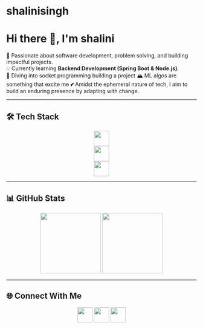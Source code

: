 # shalinisingh
# Hi there 👋, I'm shalini

🚀 Passionate about software development, problem solving, and building impactful projects.  
💡 Currently learning **Backend Development (Spring Boot & Node.js)**.  
🎯 Diving into socket programming building a project 
🏔️ ML algos are something that excite me
💕 Amidst the ephemeral nature of tech, I aim to build an enduring presence by adapting with change.

---


## 🛠️ Tech Stack  
<p align="center">
  <!-- Languages -->
  <img src="https://skillicons.dev/icons?i=java,python,javascript,html,css" height="40"/>
  <br/>
  <!-- Frameworks -->
  <img src="https://skillicons.dev/icons?i=react,spring,nodejs,express" height="40"/>
  <br/>
  <!-- Tools -->
  <img src="https://skillicons.dev/icons?i=git,github,mysql,linux,vscode" height="40"/>
</p>

---

## 📊 GitHub Stats  
<p align="center">
  <img src="https://github-readme-stats.vercel.app/api?username=proshalini&show_icons=true&theme=radical" height="160"/>
  <img src="https://github-readme-streak-stats.herokuapp.com/?user=proshalini&theme=radical" height="160"/>
</p>

---

## 🌐 Connect With Me  
<p align="center">
  <a href="https://www.linkedin.com/in/shalini-singh-84bb3b251/"><img src="https://skillicons.dev/icons?i=linkedin" height="40"/></a>
  <a href="mailto:sha.singh.35495@gmail.com"><img src="https://skillicons.dev/icons?i=gmail" height="40"/></a>
  <a href="https://github.com/shalini-singh"><img src="https://skillicons.dev/icons?i=github" height="40"/></a>
</p>


